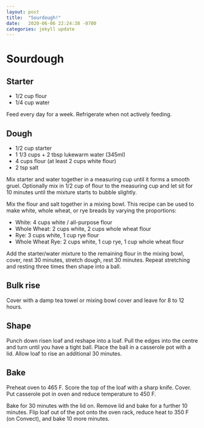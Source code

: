 ```yaml
---
layout: post
title:  "Sourdough!"
date:   2020-06-06 22:24:38 -0700
categories: jekyll update
---
```


# Sourdough

## Starter

* 1/2 cup flour
* 1/4 cup water

Feed every day for a week. 
Refrigerate when not actively feeding. 

## Dough

* 1/2 cup starter
* 1 1/3 cups + 2 tbsp lukewarm water (345ml)
* 4 cups flour (at least 2 cups white flour)
* 2 tsp salt

Mix starter and water together in a measuring cup until it forms a smooth
gruel. Optionally mix in 1/2 cup of flour to the measuring cup and let sit for
10 minutes until the mixture starts to bubble slightly. 

Mix the flour and salt together in a mixing bowl. This recipe can be used to
make white, whole wheat, or rye breads by varying the proportions:

* White: 4 cups white / all-purpose flour
* Whole Wheat: 2 cups white, 2 cups whole wheat flour
* Rye: 3 cups white, 1 cup rye flour
* Whole Wheat Rye: 2 cups white, 1 cup rye, 1 cup whole wheat flour

Add the starter/water mixture to the remaining flour in the mixing bowl, cover,
rest 30 minutes, stretch dough, rest 30 minutes. Repeat stretching and resting
three times then shape into a ball.

## Bulk rise

Cover with a damp tea towel or mixing bowl cover and leave for 8 to
12 hours.

## Shape 

Punch down risen loaf and reshape into a loaf. Pull the edges into the
centre and turn until you have a tight ball. Place the ball in a casserole pot
with a lid. Allow loaf to rise an additional 30 minutes. 

## Bake

Preheat oven to 465 F. Score the top of the loaf with a sharp knife. Cover. Put
casserole pot in oven and reduce temperature to 450 F. 

Bake for 30 minutes with the lid on. Remove lid and bake for a further 10
minutes. Flip loaf out of the pot onto the oven rack, reduce heat to 350 F (on
Convect), and bake 10 more minutes. 

